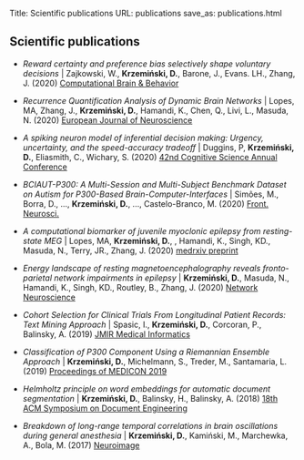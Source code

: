 Title: Scientific publications
URL: publications
save_as: publications.html

## <i class="fas fa-atom"></i> Scientific publications

- *Reward certainty and preference bias selectively shape voluntary decisions* | 
Zajkowski, W., **Krzemiński, D.**, Barone, J., Evans. LH., Zhang, J. (2020) 
<a href="https://link.springer.com/article/10.1007/s42113-020-00096-6" target="_blank">Computational Brain & Behavior</a>

- *Recurrence Quantification Analysis of Dynamic Brain Networks* | 
Lopes, MA, Zhang, J., **Krzemiński, D.**, Hamandi, K., Chen, Q., Livi, L., Masuda, N. (2020) 
<a href="https://onlinelibrary.wiley.com/doi/full/10.1111/ejn.14960" target="_blank">European Journal of Neuroscience</a>

- *A spiking neuron model of inferential decision making: Urgency, uncertainty, and the speed-accuracy tradeoff* | Duggins, P, **Krzemiński, D.**, Eliasmith, C., Wichary, S. (2020) <a href="http://compneuro.uwaterloo.ca/files/publications/duggins.2020.pdf" target="_blank">42nd Cognitive Science Annual Conference</a> 

- *BCIAUT-P300: A Multi-Session and Multi-Subject Benchmark Dataset on Autism for P300-Based Brain-Computer-Interfaces* | Simões, M., Borra, D., ..., **Krzemiński, D.**,  ..., Castelo-Branco, M. (2020) 
<a href="https://www.frontiersin.org/articles/10.3389/fnins.2020.568104/full" target="_blank">Front. Neurosci.</a>

- *A computational biomarker of juvenile myoclonic epilepsy from resting-state MEG* | 
Lopes, MA, **Krzemiński, D.**,  , Hamandi, K., Singh, KD., Masuda, N., Terry, JR., Zhang, J. (2020) 
<a href="https://www.medrxiv.org/content/10.1101/2020.05.18.20102681v1" target="_blank">medrxiv preprint</a>

- *Energy landscape of resting magnetoencephalography reveals fronto-parietal network impairments in epilepsy* | 
**Krzemiński, D.**, Masuda, N., Hamandi, K., Singh, KD., Routley, B., Zhang, J. (2020) 
<a href="https://www.mitpressjournals.org/doi/abs/10.1162/netn_a_00125" target="_blank">Network Neuroscience</a>

- *Cohort Selection for Clinical Trials From Longitudinal Patient Records: Text Mining Approach* | 
Spasic, I., **Krzemiński, D.**, Corcoran, P., Balinsky, A. (2019) 
<a href="https://medinform.jmir.org/2019/4/e15980/" target="_blank">JMIR Medical Informatics</a>

- *Classification of P300 Component Using a Riemannian Ensemble Approach* | 
**Krzemiński, D.**, Michelmann, S., Treder, M., Santamaria, L. (2019) 
<a href="https://link.springer.com/chapter/10.1007/978-3-030-31635-8_229" target="_blank">Proceedings of MEDICON 2019</a>

- *Helmholtz principle on word embeddings for automatic document segmentation* | 
**Krzemiński, D.**, Balinsky, H., Balinsky, A. (2018) 
<a href="https://dl.acm.org/doi/abs/10.1145/3209280.3229103" target="_blank">18th ACM Symposium on Document Engineering</a>

- *Breakdown of long-range temporal correlations in brain oscillations during general anesthesia* | 
**Krzemiński, D.**, Kamiński, M., Marchewka, A., Bola, M.  (2017) 
<a href="https://www.sciencedirect.com/science/article/pii/S1053811917306158" target="_blank">Neuroimage</a>